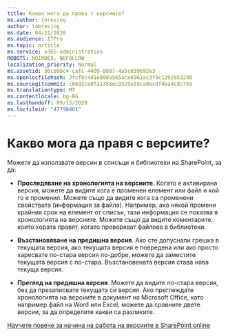 ```yaml
---
title: Какво мога да правя с версиите?
ms.author: toresing
author: tomresing
ms.date: 04/21/2020
ms.audience: ITPro
ms.topic: article
ms.service: o365-administration
ROBOTS: NOINDEX, NOFOLLOW
localization_priority: Normal
ms.assetid: 36c890c4-cafc-4409-8887-4a5c039692e3
ms.openlocfilehash: 3fcf8c4d1e890a565ace6961ac3f9c1292953248
ms.sourcegitcommit: c6692ce0fa1358ec3529e59ca0ecdfdea4cdc759
ms.translationtype: MT
ms.contentlocale: bg-BG
ms.lasthandoff: 09/15/2020
ms.locfileid: "47798401"
---
```

# <a name="what-can-i-do-with-versioning"></a>Какво мога да правя с версиите?

Можете да използвате версии в списъци и библиотеки на SharePoint, за да:
  
- **Проследяване на хронологията на версиите**. Когато е активирана версия, можете да видите кога е променен елемент или файл и кой го е променил. Можете също да видите кога са променени свойствата (информация за файла). Например, ако някой промени крайния срок на елемент от списък, тази информация се показва в хронологията на версиите. Можете също да видите коментарите, които хората правят, когато проверяват файлове в библиотеки. 
    
- **Възстановяване на предишна версия**. Ако сте допуснали грешка в текущата версия, ако текущата версия е повредена или ако просто харесвате по-стара версия по-добре, можете да заместите текущата версия с по-стара. Възстановената версия става нова текуща версия. 
    
- **Преглед на предишна версия**. Можете да видите по-стара версия, без да презаписвате текущата си версия. Ако преглеждате хронологията на версиите в документ на Microsoft Office, като например файл на Word или Excel, можете да сравните двете версии, за да определите какви са разликите. 
    
[Научете повече за начина на работа на версиите в SharePoint online](https://go.microsoft.com/fwlink/?linkid=875710)
  

